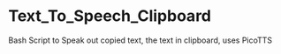 # Text_To_Speech_Clipboard
Bash Script to Speak out copied text, the text in clipboard, uses PicoTTS
